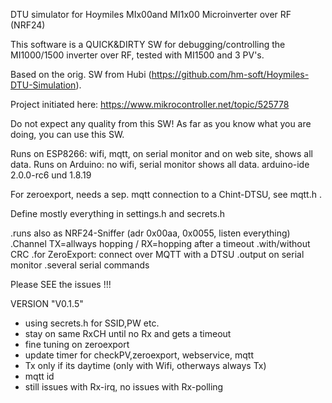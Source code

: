 DTU simulator for Hoymiles MIx00and MI1x00 Microinverter over RF (NRF24)

This software is a QUICK&DIRTY SW for debugging/controlling the MI1000/1500 inverter over RF, tested with MI1500 and 3 PV's.

Based on the orig. SW from Hubi (https://github.com/hm-soft/Hoymiles-DTU-Simulation).

Project initiated here: https://www.mikrocontroller.net/topic/525778

Do not expect any quality from this SW!
As far as you know what you are doing, you can use this SW.

Runs on ESP8266: wifi, mqtt, on serial monitor and on web site, shows all data. 
Runs on Arduino: no wifi, serial monitor shows all data. arduino-ide 2.0.0-rc6 und 1.8.19

For zeroexport, needs a sep. mqtt connection to a Chint-DTSU, see mqtt.h .

Define mostly everything in settings.h and secrets.h

.runs also as NRF24-Sniffer (adr 0x00aa, 0x0055, listen everything)
.Channel  TX=allways hopping / RX=hopping after a timeout
.with/without CRC
.for ZeroExport: connect over MQTT with a DTSU
.output on serial monitor 
.several serial commands 

Please SEE the issues !!!

VERSION "V0.1.5"  
- using secrets.h for SSID,PW etc.
- stay on same RxCH until no Rx and gets a timeout
- fine tuning on zeroexport
- update timer for checkPV,zeroexport, webservice, mqtt
- Tx only if its daytime (only with Wifi, otherways always Tx)
- mqtt id
- still issues with Rx-irq, no issues with Rx-polling
